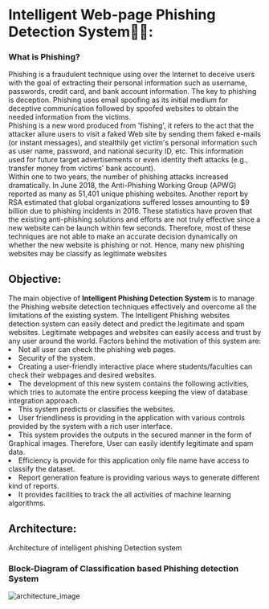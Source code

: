 # Intelligent Web-page Phishing Detection System🦹‍🦸:
<h3> What is Phishing? </h3>
Phishing is a fraudulent technique using over the Internet to deceive users with the goal of extracting their personal information such as username, passwords, credit card, and bank account information. The key to phishing is deception. Phishing uses email spoofing as its initial medium for deceptive communication followed by spoofed websites to obtain the needed information from the victims. 
<br/>Phishing is a new word produced from 'fishing', it refers to the act that the attacker allure users to visit a faked Web site by sending them faked e-mails (or instant messages), and stealthily get victim's personal information such as user name, password, and national security ID, etc. This information used for future target advertisements or even identity theft attacks (e.g., transfer money from victims' bank account). 
<br/>Within one to two years, the number of phishing attacks increased dramatically. In June 2018, the Anti-Phishing Working Group (APWG) reported as many as 51,401 unique phishing websites. Another report by RSA estimated that global organizations suffered losses amounting to $9 billion due to phishing incidents in 2016. These statistics have proven that the existing anti-phishing solutions and efforts are not truly effective since a new website can be launch within few seconds. Therefore, most of these techniques are not able to make an accurate decision dynamically on whether the new website is phishing or not. Hence, many new phishing websites may be classify as legitimate websites
<br/>
<h2>Objective:</h2>
The main objective of <b>Intelligent Phishing Detection System </b> is to manage the Phishing website detection techniques effectively and overcome all the limitations of the existing system. The Intelligent Phishing websites detection system can easily detect and predict the legitimate and spam websites. Legitimate webpages and websites can easily access and trust by any user around the world. Factors behind the motivation of this system are:
<br/>
<li>	Not all user can check the phishing web pages.</li>
<li>	Security of the system.</li>
<li>	Creating a user-friendly interactive place where students/faculties can check their webpages and desired websites. </li>
 <li> The development of this new system contains the following activities, which tries to automate the entire process keeping the view of database integration approach.</li>
<li>  This system predicts or classifies the websites. </li>
<li>	User friendliness is providing in the application with various controls provided by the system with a rich user interface. </li>
<li>	This system provides the outputs in the secured manner in the form of Graphical images. Therefore, User can easily identify legitimate and spam data.</li>
<li>	Efficiency is provide for this application only file name have access to classify the dataset.</li>
<li>	Report generation feature is providing various ways to generate different kind of reports.</li>
<li>	It provides facilities to track the all activities of machine learning algorithms.</li>

## Architecture:
Architecture of intelligent phishing Detection system
<h3> Block-Diagram of Classification based Phishing detection System </h4>


![architecture_image](https://github.com/Abhisooraj/Intelligent-web-page-phishing-detection-system/blob/master/images/blockdia.png)
